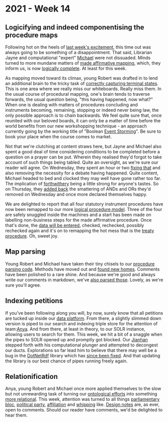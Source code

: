# 2021 - Week 14

## Logicifying and indeed componentising the procedure maps

Following hot on the heels of [last week's excitement](https://ukparliament.github.io/ontologies/meta/weeknotes/2021/13/), this time out was always going to be something of a disappointment. That said, Librarian Jayne and computational "expert" [Michael](https://twitter.com/fantasticlife) were not dissuaded. Minds turned to more mundane matters of [made affirmative mapping](https://ukparliament.github.io/ontologies/procedure/flowcharts/sis/logic-gates/made-affirmative.pdf), which, they inform us, is now [logically complete](https://trello.com/c/5E9nhOmb/16-remap-made-affirmative). At least for this week. 

As mapping moved toward its climax, young Robert was drafted in to lend an additional brain to the tricky task of [correctly capturing terminal states](https://trello.com/c/ziF2971I/123-check-procedure-concluded). This is one area where we really miss our whiteboards. Really miss them. In the usual course of procedural mapping, one's brain tends to traverse forwards, the usual question being, "this having happened, now what?" When one is dealing with matters of procedures concluding and instruments becoming, remaining, stopping or indeed never being law, the only possible approach is to chain backwards. We feel quite sure that, once reunited with our beloved boards, it can only be a matter of time before the world benefits from our new workshopping technique - an approach currently going by the working title of "Boolean [Event Storming](https://en.wikipedia.org/wiki/Event_storming)". Be sure to book your place when the course comes to market.

Not that we're clutching at content straws here, but Jayne and Michael also spent a good deal of time considering conditions to be completed before a question on a prayer can be put. Wherein they realised they'd forgot to take account of such things being tabled. Quite an oversight, as we're sure our reader will agree. On Wednesday, they spent an hour or two [fixing that](https://trello.com/c/5t0Ob39D/124-tabling-of-prayers-straight-to-questions-rather-than-debates) and also removing the necessity for a debate having happened. Quite content, Michael headed to bed and clocked they may well have gone rather too far. The implication of [forthwithery](https://erskinemay.parliament.uk/section/4784/questions-to-be-put-forthwith/) being a little strong for anyone's tastes. So on Thursday, they [added back](https://trello.com/c/sGrz4q9h/125-relook-at-debates-being-necessary-for-questions-put) the smattering of ANDs and ORs they'd removed on Wednesday and once more declared themselves happy.

We are delighted to report that all four statutory instrument procedures have now been remapped to our more [logical procedure model](https://ukparliament.github.io/ontologies/procedure/procedure-ontology.html). Three of the four are safely snuggled inside the machines and a start has been made on labelling non-business steps for the made affirmative procedure. Once that's done, the [data will be entered](https://trello.com/c/q8GTsEJa/22-enter-made-affirmative-routes-to-staging), checked, rechecked, possibly rechecked again and it's on to remapping the hot mess that is the [treaty procedure](https://ukparliament.github.io/ontologies/procedure/flowcharts/crag-treaties/crag-treaties.pdf). Oh, sweet joy.

## Map parsing

Young Robert and Michael have taken their tiny chisels to our [procedure parsing code](https://github.com/ukparliament/procedure-parsing). Methods have moved out and [found new homes](https://github.com/ukparliament/procedure-parsing/tree/master/lib/parsing). Comments have been polished to a rare shine. And because we're good and always write our comments in markdown, we've [also parsed those](https://api.parliament.uk/procedures/meta/comments). Lovely, as we're sure you'll agree. 

## Indexing petitions

If you've been following along you will, by now, surely know that all petitions are tucked up inside our [data platform](https://api.parliament.uk/). From there, a slightly slimmed down version is piped to our search and indexing triple store for the attention of team:[Anya](https://twitter.com/bitten_). And from there, at least in theory, to our SOLR instance, allowing users to search for them. This week, we hit a bit of a snaggle when the pipes to SOLR opened up and promptly got blocked. Our [Jianhan](https://twitter.com/jianhanzhu) stepped forth with his computational plunger and attempted to decongest our ducts. Explorations so far lead him to believe that there may well be a bug in the [DotNetRdf](https://www.dotnetrdf.org/) library which has [since been fixed](https://sourceforge.net/p/dotnetrdf/mailman/dotnetrdf-bugs/?page=9). And that updating the library is our best chance of pipes running freely again.

## Relationification

Anya, young Robert and Michael once more applied themselves to the slow but not unrewarding task of turning our [ontological efforts](https://ukparliament.github.io/ontologies/) into something [more relational](https://ukparliament.github.io/ontologies/meta/relational/). This week, attention was turned to all things [parliamentary bloc](https://ukparliament.github.io/ontologies/parliamentary-bloc/parliamentary-bloc-ontology.html#d4e149), [political party](https://ukparliament.github.io/ontologies/parliamentary-bloc/parliamentary-bloc-ontology.html#d4e124), [affiliation](https://ukparliament.github.io/ontologies/parliamentary-bloc/parliamentary-bloc-ontology.html#d4e160) and [whipping](https://ukparliament.github.io/ontologies/parliamentary-bloc/parliamentary-bloc-ontology.html#d4e171) like. [Design notes](https://docs.google.com/document/d/1lqAHO6XY_dwceILSVJk74vQVb4NhNap46GMeElr0SHw/edit?usp=sharing) are, as ever, open to comments. Should our reader have comments, we'd be delighted to hear them.
